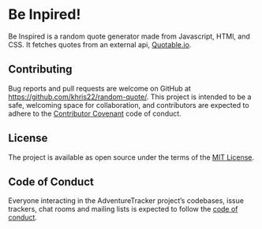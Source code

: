 # Be Inpired!

Be Inspired is a random quote generator made from Javascript, HTMl, and CSS. It fetches quotes from an external api, [Quotable.io](https://github.com/lukePeavey/quotable).

## Contributing

Bug reports and pull requests are welcome on GitHub at https://github.com/khris22/random-quote/. This project is intended to be a safe, welcoming space for collaboration, and contributors are expected to adhere to the [Contributor Covenant](http://contributor-covenant.org) code of conduct.

## License

The project is available as open source under the terms of the [MIT License](https://github.com/khris22/random-quote/blob/master/LICENSE).

## Code of Conduct

Everyone interacting in the AdventureTracker project’s codebases, issue trackers, chat rooms and mailing lists is expected to follow the [code of conduct](https://github.com/khris22/random-quote/blob/master/CODE_OF_CONDUCT.md).
